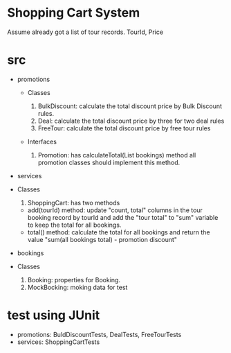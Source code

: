 # Shopping Cart System
Assume already got a list of tour records. TourId, Price 

# src
- promotions
  - Classes
    1. BulkDiscount: calculate the total discount price by Bulk Discount rules.
    2. Deal: calculate the total discount price by three for two deal rules
    3. FreeTour: calculate the total discount price by free tour rules
  
  - Interfaces
    1. Promotion: has calculateTotal(List bookings) method all promotion classes should implement this method.
      
 - services
  - Classes
    1. ShoppingCart: has two methods      
      - add(tourId) method: update "count, total" columns in the tour booking record by tourId and add the "tour total" to "sum" variable to keep the total for all bookings.
      - total() method: calculate the total for all bookings and return the value "sum(all bookings total) - promotion discount"

 - bookings
  - Classes
    1. Booking: properties for Booking.
    2. MockBocking: moking data for test

 # test using JUnit
- promotions: BuldDiscountTests, DealTests, FreeTourTests
- services: ShoppingCartTests
